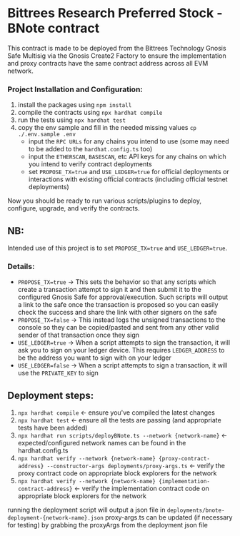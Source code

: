 # Bittrees Research Preferred Stock - BNote contract

This contract is made to be deployed from the Bittrees Technology Gnosis Safe Multisig 
via the Gnosis Create2 Factory to ensure the implementation and proxy contracts have the
same contract address across all EVM network.

### Project Installation and Configuration:
1. install the packages using `npm install`
2. compile the contracts using `npx hardhat compile`
3. run the tests using `npx hardhat test`
4. copy the env sample and fill in the needed missing values `cp ./.env.sample .env`
   - input the `RPC URLs` for any chains you intend to use (some may need to be added to the `hardhat.config.ts` too) 
   - input the `ETHERSCAN`, `BASESCAN`, etc API keys for any chains on which you intend to verify contract deployments
   - set `PROPOSE_TX=true` and `USE_LEDGER=true` for official deployments or interactions with existing official contracts (including official testnet deployments)

Now you should be ready to run various scripts/plugins to deploy, configure, upgrade, and verify the contracts.

## NB:
Intended use of this project is to set `PROPOSE_TX=true` and `USE_LEDGER=true`.

### Details:
- `PROPOSE_TX=true` -> This sets the behavior so that any scripts which create a transaction attempt to 
sign it and then submit it to the configured Gnosis Safe for approval/execution. Such scripts will output
a link to the safe once the transaction is proposed so you can easily check the success and share the link 
with other signers on the safe
- `PROPOSE_TX=false` -> This instead logs the unsigned transactions to the console so they can be copied/pasted and
sent from any other valid sender of that transaction once they sign
- `USE_LEDGER=true` -> When a script attempts to sign the transaction, it will ask you to sign on your
ledger device. This requires `LEDGER_ADDRESS` to be the address you want to sign with on your ledger
- `USE_LEDGER=false` -> When a script attempts to sign a transaction, it will use the `PRIVATE_KEY` to sign

## Deployment steps:
1. `npx hardhat compile` <- ensure you've compiled the latest changes
2. `npx hardhat test` <- ensure all the tests are passing (and appropriate tests have been added)
3. `npx hardhat run scripts/deployBNote.ts --network {network-name}` <- expected/configured network names can be found in the hardhat.config.ts
4. `npx hardhat verify --network {network-name} {proxy-contract-address} --constructor-args deployments/proxy-args.ts` <- verify the proxy contract code on appropriate block explorers for the network
5. `npx hardhat verify --network {network-name} {implementation-contract-address}` <- verify the implementation contract code on appropriate block explorers for the network

running the deployment script will output a json file in `deployments/bnote-deployment-{network-name}.json`
proxy-args.ts can be updated (if necessary for testing) by grabbing the proxyArgs from the deployment json file